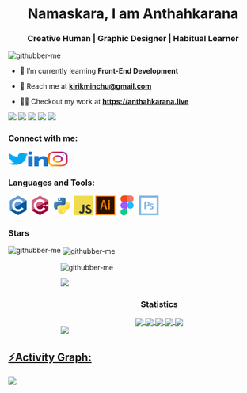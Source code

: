 <h1 align="center">Namaskara, I am Anthahkarana</h1>
<h3 align="center">Creative Human | Graphic Designer | Habitual Learner</h3>
<p align="left"> <img src="https://komarev.com/ghpvc/?username=githubber-me&label=Profile%20views&color=0e75b6&style=flat" alt="githubber-me" /> </p>

- 🌱 I’m currently learning **Front-End Development**

- 💬 Reach me at **kirikminchu@gmail.com**
- 👨‍💻 Checkout my work at **https://anthahkarana.live**

<div> <a href="https://twitter.com/me_minchu" target="_blank"><img src="https://img.shields.io/badge/Twitter-1DA1F2?style=for-the-badge&logo=twitter&logoColor=white" target="_blank"></a>
<a href="https://www.linkedin.com/in/anthahkarana" target="_blank"><img src="https://img.shields.io/badge/LinkedIn-0077B5?style=for-the-badge&logo=linkedin&logoColor=white" target="_blank"></a>
<a href="https://github.com/githubber-me" target="_blank"><img src="https://img.shields.io/badge/GitHub-100000?style=for-the-badge&logo=github&logoColor=white" target="_blank"></a>
<a href="https://instagram.com/meminchu" target="_blank"><img src="https://img.shields.io/badge/Instagram-E4405F?style=for-the-badge&logo=instagram&logoColor=white" target="_blank"></a>
<a href = "mailto:kirikminchu@gmail.com"><img src="https://img.shields.io/badge/-Gmail-%23333?style=for-the-badge&logo=gmail&logoColor=white" target="_blank"></a>
</div><h3 align="left">Connect with me:</h3>
<p align="left">
<a href="https://twitter.com/me_minchu" target="blank"><img align="center" src="https://raw.githubusercontent.com/teamedwardforever/Readme-Generator/71f25dd8b98329b168142a6b782a107b75eab178/svg/Social/twitter.svg" alt="me_minchu" height="30" width="40" /></a><a href="https://linkedin.com/in/anthahkarana" target="blank"><img align="center" src="https://raw.githubusercontent.com/teamedwardforever/Readme-Generator/71f25dd8b98329b168142a6b782a107b75eab178/svg/Social/linked-in-alt.svg" alt="anthahkarana" height="30" width="40" /></a><a href="https://instagram.com/meminchu" target="blank"><img align="center" src="https://raw.githubusercontent.com/teamedwardforever/Readme-Generator/71f25dd8b98329b168142a6b782a107b75eab178/svg/Social/instagram.svg" alt="meminchu" height="30" width="40" /></a></p>

<h3 align="left">Languages and Tools:</h3>
<p align="left">
<img src="https://raw.githubusercontent.com/teamedwardforever/Readme-Generator/71f25dd8b98329b168142a6b782a107b75eab178/svg/Skills/Languages/c-original.svg" alt="C" width="40" height="40"/>
<img src="https://raw.githubusercontent.com/teamedwardforever/Readme-Generator/71f25dd8b98329b168142a6b782a107b75eab178/svg/Skills/Languages/cplusplus-original.svg" alt="CPP" width="40" height="40"/>
<img src="https://raw.githubusercontent.com/teamedwardforever/Readme-Generator/71f25dd8b98329b168142a6b782a107b75eab178/svg/Skills/Languages/python-original.svg" alt="Python" width="40" height="40"/>
<img src="https://raw.githubusercontent.com/teamedwardforever/Readme-Generator/71f25dd8b98329b168142a6b782a107b75eab178/svg/Skills/Languages/javascript-original.svg" alt="Python" width="40" height="40"/>
<img src="https://raw.githubusercontent.com/teamedwardforever/Readme-Generator/71f25dd8b98329b168142a6b782a107b75eab178/svg/Skills/Software/adobe_illustrator-icon%20(1).svg" alt="Adobe Illustrator" width="40" height="40"/>
<img src="https://raw.githubusercontent.com/teamedwardforever/Readme-Generator/71f25dd8b98329b168142a6b782a107b75eab178/svg/Skills/Software/figma-icon.svg" alt="Figma" width="40" height="40"/>
<img src="https://raw.githubusercontent.com/teamedwardforever/Readme-Generator/71f25dd8b98329b168142a6b782a107b75eab178/svg/Skills/Software/photoshop-line.svg" alt="Photoshop" width="40" height="40"/>
</p>

<h3 align="left">Stars</h3>
<img align="left" height="180em" src="https://github-readme-stats.vercel.app/api/top-langs/?username=githubber-me&layout=compact&theme=gotham" alt=githubber-me />

<p>&nbsp;<img align="center" height="180em" src="https://github-readme-stats.vercel.app/api?username=githubber-me&show_icons=true&locale=en&theme=gotham" alt="githubber-me" /></p>

<p><img align="center" height="180em" src="https://github-readme-streak-stats.herokuapp.com/?user=githubber-me&theme=gotham" alt="githubber-me" /></p>

<img src="https://user-images.githubusercontent.com/73097560/115834477-dbab4500-a447-11eb-908a-139a6edaec5c.gif"><h3 align="center">Statistics</h3>
<div align="center">
<a href="https://github.com/githubber-me">
<img align="center" src="http://github-profile-summary-cards.vercel.app/api/cards/stats?username=githubber-me&theme=panda" height="180em" />
<img align="center" src="http://github-profile-summary-cards.vercel.app/api/cards/most-commit-language?username=githubber-me&theme=panda" height="180em" />
<img align="center" src="http://github-profile-summary-cards.vercel.app/api/cards/repos-per-language?username=githubber-me&theme=panda" height="180em" />
<img align="center" src="http://github-profile-summary-cards.vercel.app/api/cards/productive-time?username=githubber-me&theme=panda" height="180em" />
<img align="center" src="http://github-profile-summary-cards.vercel.app/api/cards/profile-details?username=githubber-me&theme=panda" height="180em" />
</div>
<img src="https://user-images.githubusercontent.com/73097560/115834477-dbab4500-a447-11eb-908a-139a6edaec5c.gif"><h2 align="left">⚡Activity Graph:</h2>
<img align="center" src="https://github-readme-activity-graph.vercel.app/graph?username=githubber-me&theme=gotham"/>
